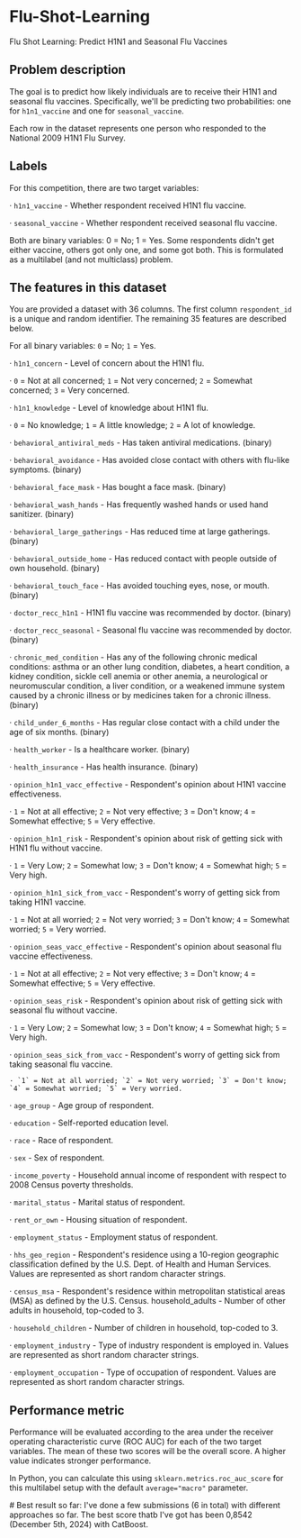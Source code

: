 # Flu-Shot-Learning
Flu Shot Learning: Predict H1N1 and Seasonal Flu Vaccines

## Problem description
The goal is to predict how likely individuals are to receive their H1N1 and seasonal flu vaccines. Specifically, we'll be predicting two probabilities: one for `h1n1_vaccine` and one for `seasonal_vaccine`.

Each row in the dataset represents one person who responded to the National 2009 H1N1 Flu Survey.

## Labels
For this competition, there are two target variables:

· `h1n1_vaccine` - Whether respondent received H1N1 flu vaccine.

· `seasonal_vaccine` - Whether respondent received seasonal flu vaccine.

Both are binary variables: 0 = No; 1 = Yes. Some respondents didn't get either vaccine, others got only one, and some got both. This is formulated as a multilabel (and not multiclass) problem.

## The features in this dataset
You are provided a dataset with 36 columns. The first column `respondent_id` is a unique and random identifier. The remaining 35 features are described below.

For all binary variables: `0` = No; `1` = Yes.

· `h1n1_concern` - Level of concern about the H1N1 flu.

  · `0` = Not at all concerned; `1` = Not very concerned; `2` = Somewhat concerned; `3` = Very concerned.
  
· `h1n1_knowledge` - Level of knowledge about H1N1 flu.

  · `0` = No knowledge; `1` = A little knowledge; `2` = A lot of knowledge.
  
· `behavioral_antiviral_meds` - Has taken antiviral medications. (binary)

· `behavioral_avoidance` - Has avoided close contact with others with flu-like symptoms. (binary)

· `behavioral_face_mask` - Has bought a face mask. (binary)

· `behavioral_wash_hands` - Has frequently washed hands or used hand sanitizer. (binary)

· `behavioral_large_gatherings` - Has reduced time at large gatherings. (binary)

· `behavioral_outside_home` - Has reduced contact with people outside of own household. (binary)

· `behavioral_touch_face` - Has avoided touching eyes, nose, or mouth. (binary)

· `doctor_recc_h1n1` - H1N1 flu vaccine was recommended by doctor. (binary)

· `doctor_recc_seasonal` - Seasonal flu vaccine was recommended by doctor. (binary)

· `chronic_med_condition` - Has any of the following chronic medical conditions: asthma or an other lung condition, diabetes, a heart condition, a kidney condition, sickle cell anemia or other anemia, a neurological or neuromuscular condition, a liver condition, or a weakened immune system caused by a chronic illness or by medicines taken for a chronic illness. (binary)

· `child_under_6_months` - Has regular close contact with a child under the age of six months. (binary)

· `health_worker` - Is a healthcare worker. (binary)

· `health_insurance` - Has health insurance. (binary)

· `opinion_h1n1_vacc_effective` - Respondent's opinion about H1N1 vaccine effectiveness.

  · `1` = Not at all effective; `2` = Not very effective; `3` = Don't know; `4` = Somewhat effective; `5` = Very effective.
  
· `opinion_h1n1_risk` - Respondent's opinion about risk of getting sick with H1N1 flu without vaccine.

  · `1` = Very Low; `2` = Somewhat low; `3` = Don't know; `4` = Somewhat high; `5` = Very high.
  
· `opinion_h1n1_sick_from_vacc` - Respondent's worry of getting sick from taking H1N1 vaccine.

  · `1` = Not at all worried; `2` = Not very worried; `3` = Don't know; `4` = Somewhat worried; `5` = Very worried.
  
· `opinion_seas_vacc_effective` - Respondent's opinion about seasonal flu vaccine effectiveness.

  · `1` = Not at all effective; `2` = Not very effective; `3` = Don't know; `4` = Somewhat effective; `5` = Very effective.
  
· `opinion_seas_risk` - Respondent's opinion about risk of getting sick with seasonal flu without vaccine.

  · `1` = Very Low; `2` = Somewhat low; `3` = Don't know; `4` = Somewhat high; `5` = Very high.
  
· `opinion_seas_sick_from_vacc` - Respondent's worry of getting sick from taking seasonal flu vaccine.

    · `1` = Not at all worried; `2` = Not very worried; `3` = Don't know; `4` = Somewhat worried; `5` = Very worried.
    
· `age_group` - Age group of respondent.

· `education` - Self-reported education level.

· `race` - Race of respondent.

· `sex` - Sex of respondent.

· `income_poverty` - Household annual income of respondent with respect to 2008 Census poverty thresholds.

· `marital_status` - Marital status of respondent.

· `rent_or_own` - Housing situation of respondent.

· `employment_status` - Employment status of respondent.

· `hhs_geo_region` - Respondent's residence using a 10-region geographic classification defined by the U.S. Dept. of Health and Human Services. Values are represented as short random character strings.

· `census_msa` - Respondent's residence within metropolitan statistical areas (MSA) as defined by the U.S. Census.
household_adults - Number of other adults in household, top-coded to 3.

· `household_children` - Number of children in household, top-coded to 3.

· `employment_industry` - Type of industry respondent is employed in. Values are represented as short random character strings.

· `employment_occupation` - Type of occupation of respondent. Values are represented as short random character strings.

## Performance metric

Performance will be evaluated according to the area under the receiver operating characteristic curve (ROC AUC) for each of the two target variables. The mean of these two scores will be the overall score. A higher value indicates stronger performance.

In Python, you can calculate this using `sklearn.metrics.roc_auc_score` for this multilabel setup with the default `average="macro"` parameter.

# Best result so far:
I've done a few submissions (6 in total) with different approaches so far.
The best score thatb I've got has been 0,8542 (December 5th, 2024) with CatBoost.
